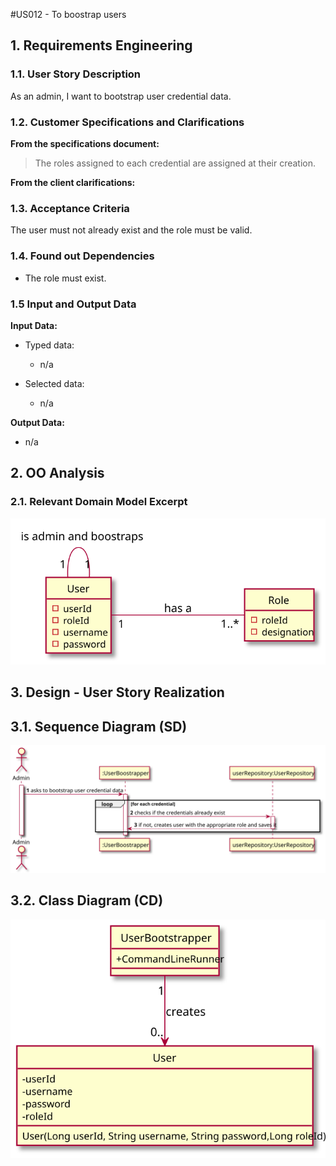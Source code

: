#US012 - To boostrap users

## 1. Requirements Engineering

### 1.1. User Story Description

As  an  admin, I  want  to bootstrap user credential data.

### 1.2. Customer Specifications and Clarifications

**From the specifications document:**

> The roles assigned to each credential are assigned at their creation.

**From the client clarifications:**

### 1.3. Acceptance Criteria

The user must not already exist and the role must be valid.

### 1.4. Found out Dependencies

* The role must exist.

### 1.5 Input and Output Data

**Input Data:**

* Typed data:
  * n/a

* Selected data:
  * n/a


**Output Data:**

* n/a

## 2. OO Analysis

### 2.1. Relevant Domain Model Excerpt

![US01-MD](US12-MD.svg)

## 3. Design - User Story Realization

## 3.1. Sequence Diagram (SD)

![US01-SD](US12-SD.svg)

## 3.2. Class Diagram (CD)

![US01-CD](US12-CD.svg)


